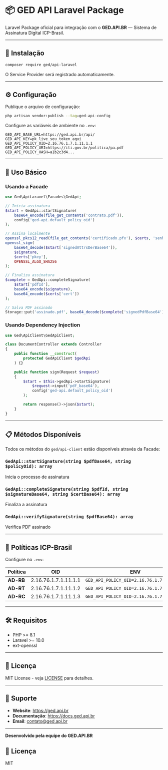 # 📦 GED API Laravel Package

Laravel Package oficial para integração com o **GED.API.BR** — Sistema de Assinatura Digital ICP-Brasil.

---

## 🚀 Instalação

```bash
composer require ged/api-laravel
```

O Service Provider será registrado automaticamente.

---

## ⚙️ Configuração

Publique o arquivo de configuração:

```bash
php artisan vendor:publish --tag=ged-api-config
```

Configure as variáveis de ambiente no `.env`:

```env
GED_API_BASE_URL=https://ged.api.br/api/
GED_API_KEY=pk_live_seu_token_aqui
GED_API_POLICY_OID=2.16.76.1.7.1.11.1.1
GED_API_POLICY_URI=https://iti.gov.br/politica/pa.pdf
GED_API_POLICY_HASH=a1b2c3d4...
```

---

## 🎯 Uso Básico

### Usando a Facade

```php
use Ged\ApiLaravel\Facades\GedApi;

// Inicia assinatura
$start = GedApi::startSignature(
    base64_encode(file_get_contents('contrato.pdf')),
    config('ged-api.default_policy_oid')
);

// Assina localmente
openssl_pkcs12_read(file_get_contents('certificado.pfx'), $certs, 'senha');
openssl_sign(
    base64_decode($start['signedAttrsDerBase64']), 
    $signature, 
    $certs['pkey'], 
    OPENSSL_ALGO_SHA256
);

// Finaliza assinatura
$complete = GedApi::completeSignature(
    $start['pdfId'],
    base64_encode($signature),
    base64_encode($certs['cert'])
);

// Salva PDF assinado
Storage::put('assinado.pdf', base64_decode($complete['signedPdfBase64']));
```

### Usando Dependency Injection

```php
use Ged\ApiClient\GedApiClient;

class DocumentController extends Controller
{
    public function __construct(
        protected GedApiClient $gedApi
    ) {}

    public function sign(Request $request)
    {
        $start = $this->gedApi->startSignature(
            $request->input('pdf_base64'),
            config('ged-api.default_policy_oid')
        );

        return response()->json($start);
    }
}
```

---

## 📋 Métodos Disponíveis

Todos os métodos do `ged/api-client` estão disponíveis através da Facade:

### `GedApi::startSignature(string $pdfBase64, string $policyOid): array`
Inicia o processo de assinatura

### `GedApi::completeSignature(string $pdfId, string $signatureBase64, string $certBase64): array`
Finaliza a assinatura

### `GedApi::verifySignature(string $pdfBase64): array`
Verifica PDF assinado

---

## 🔐 Políticas ICP-Brasil

Configure no `.env`:

| Política | OID | ENV |
|----------|-----|-----|
| **AD-RB** | 2.16.76.1.7.1.11.1.1 | `GED_API_POLICY_OID=2.16.76.1.7.1.11.1.1` |
| **AD-RT** | 2.16.76.1.7.1.11.1.2 | `GED_API_POLICY_OID=2.16.76.1.7.1.11.1.2` |
| **AD-RC** | 2.16.76.1.7.1.11.1.3 | `GED_API_POLICY_OID=2.16.76.1.7.1.11.1.3` |

---

## 🛠️ Requisitos

- PHP >= 8.1
- Laravel >= 10.0
- ext-openssl

---

## 📄 Licença

MIT License - veja [LICENSE](LICENSE) para detalhes.

---

## 🤝 Suporte

- **Website**: https://ged.api.br
- **Documentação**: https://docs.ged.api.br
- **Email**: contato@ged.api.br

---

**Desenvolvido pela equipe do GED.API.BR**

## 📄 Licença

MIT

